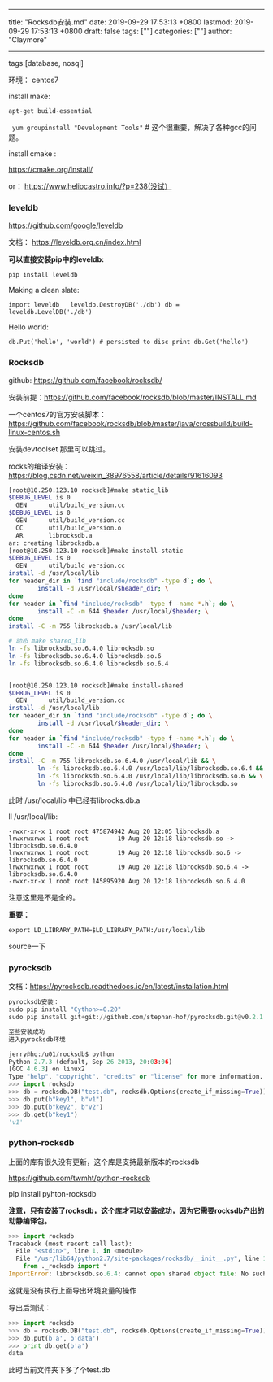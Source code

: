
---
title: "Rocksdb安装.md"
date: 2019-09-29 17:53:13 +0800
lastmod: 2019-09-29 17:53:13 +0800
draft: false
tags: [""]
categories: [""]
author: "Claymore"

---
tags:[database, nosql]

环境： centos7

install make:

`apt-get build-essential`

` yum groupinstall "Development Tools"`  # 这个很重要，解决了各种gcc的问题。



install cmake :

https://cmake.org/install/

or： https://www.heliocastro.info/?p=238(没试）



### leveldb

https://github.com/google/leveldb

文档： https://leveldb.org.cn/index.html



**可以直接安装pip中的leveldb:**

`pip install leveldb`

Making a clean slate:

```
import leveldb   leveldb.DestroyDB('./db') db = leveldb.LevelDB('./db')
```

Hello world:

```
db.Put('hello', 'world') # persisted to disc print db.Get('hello')
```



### Rocksdb

github: https://github.com/facebook/rocksdb/

安装前提：https://github.com/facebook/rocksdb/blob/master/INSTALL.md

一个centos7的官方安装脚本：https://github.com/facebook/rocksdb/blob/master/java/crossbuild/build-linux-centos.sh

安装devtoolset 那里可以跳过。

rocks的编译安装：https://blog.csdn.net/weixin_38976558/article/details/91616093



```sh
[root@10.250.123.10 rocksdb]#make static_lib
$DEBUG_LEVEL is 0
  GEN      util/build_version.cc
$DEBUG_LEVEL is 0
  GEN      util/build_version.cc
  CC       util/build_version.o
  AR       librocksdb.a
ar: creating librocksdb.a
[root@10.250.123.10 rocksdb]#make install-static
$DEBUG_LEVEL is 0
  GEN      util/build_version.cc
install -d /usr/local/lib
for header_dir in `find "include/rocksdb" -type d`; do \
        install -d /usr/local/$header_dir; \
done
for header in `find "include/rocksdb" -type f -name *.h`; do \
        install -C -m 644 $header /usr/local/$header; \
done
install -C -m 755 librocksdb.a /usr/local/lib

# 动态 make shared_lib
ln -fs librocksdb.so.6.4.0 librocksdb.so
ln -fs librocksdb.so.6.4.0 librocksdb.so.6
ln -fs librocksdb.so.6.4.0 librocksdb.so.6.4


[root@10.250.123.10 rocksdb]#make install-shared
$DEBUG_LEVEL is 0
  GEN      util/build_version.cc
install -d /usr/local/lib
for header_dir in `find "include/rocksdb" -type d`; do \
        install -d /usr/local/$header_dir; \
done
for header in `find "include/rocksdb" -type f -name *.h`; do \
        install -C -m 644 $header /usr/local/$header; \
done
install -C -m 755 librocksdb.so.6.4.0 /usr/local/lib && \
        ln -fs librocksdb.so.6.4.0 /usr/local/lib/librocksdb.so.6.4 && \
        ln -fs librocksdb.so.6.4.0 /usr/local/lib/librocksdb.so.6 && \
        ln -fs librocksdb.so.6.4.0 /usr/local/lib/librocksdb.so

```

此时 /usr/local/lib 中已经有librocks.db.a

ll /usr/local/lib:

```
-rwxr-xr-x 1 root root 475874942 Aug 20 12:05 librocksdb.a
lrwxrwxrwx 1 root root        19 Aug 20 12:18 librocksdb.so -> librocksdb.so.6.4.0
lrwxrwxrwx 1 root root        19 Aug 20 12:18 librocksdb.so.6 -> librocksdb.so.6.4.0
lrwxrwxrwx 1 root root        19 Aug 20 12:18 librocksdb.so.6.4 -> librocksdb.so.6.4.0
-rwxr-xr-x 1 root root 145895920 Aug 20 12:18 librocksdb.so.6.4.0
```

注意这里是不是全的。

**重要：**

`export LD_LIBRARY_PATH=$LD_LIBRARY_PATH:/usr/local/lib`

source一下



### pyrocksdb

文档：https://pyrocksdb.readthedocs.io/en/latest/installation.html

```python
pyrocksdb安装：
sudo pip install "Cython>=0.20"
sudo pip install git+git://github.com/stephan-hof/pyrocksdb.git@v0.2.1

至些安装成功
进入pyrocksdb环境

jerry@hq:/u01/rocksdb$ python
Python 2.7.3 (default, Sep 26 2013, 20:03:06)
[GCC 4.6.3] on linux2
Type "help", "copyright", "credits" or "license" for more information.
>>> import rocksdb
>>> db = rocksdb.DB("test.db", rocksdb.Options(create_if_missing=True))
>>> db.put(b"key1", b"v1") 
>>> db.put(b"key2", b"v2")
>>> db.get(b"key1")
'v1'

```



### python-rocksdb

上面的库有很久没有更新，这个库是支持最新版本的rocksdb

https://github.com/twmht/python-rocksdb

pip install pyhton-rocksdb

**注意，只有安装了rocksdb，这个库才可以安装成功，因为它需要rocksdb产出的动静编译包。**

```python
>>> import rocksdb
Traceback (most recent call last):
  File "<stdin>", line 1, in <module>
  File "/usr/lib64/python2.7/site-packages/rocksdb/__init__.py", line 1, in <module>
    from ._rocksdb import *
ImportError: librocksdb.so.6.4: cannot open shared object file: No such file or directory
```

这就是没有执行上面导出环境变量的操作



导出后测试：

```python
>>> import rocksdb
>>> db = rocksdb.DB("test.db", rocksdb.Options(create_if_missing=True))
>>> db.put(b'a', b'data')
>>> print db.get(b'a')
data
```

此时当前文件夹下多了个test.db